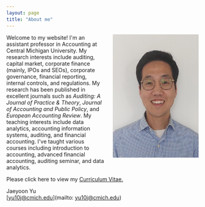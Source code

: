 ```yaml
---
layout: page
title: "About me"
---
```


<img style="border: 0px solid ; width: 224.67px; height: 323.67px; float: right; padding-left:20px" src="profile.jpg" alt="hi" class="inline">Welcome to my website! I'm an assistant professor in Accounting at Central Michigan University. My research interests include auditing, capital market, corporate finance (mainly, IPOs and SEOs), corporate governance, financial reporting, internal controls, and regulations. My research has been published in excellent journals such as <em>Auditing: A Journal of Practice & Theory</em>,  <em>Journal of Accounting and Public Policy</em>, and <em>European Accounting Review</em>. My teaching interests include data analytics, accounting information systems, auditing, and financial accounting. I've taught various courses including introduction to accounting, advanced financial accounting, auditing seminar, and data analytics. 

Please click here to view my <a href="https://drive.google.com/file/d/1jsByv92KTCG9nwYRf_zqXYodfTfWhmc2/view?usp=sharing" target="_blank">Curriculum Vitae.</a>



Jaeyoon Yu  
[yu10j@cmich.edu](mailto: yu10j@cmich.edu)
